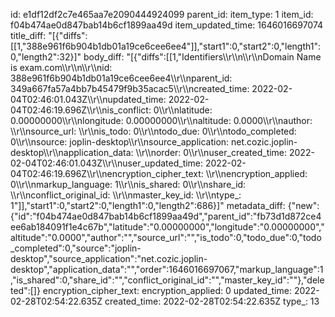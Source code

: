 id: e1df12df2c7e465aa7e2090444924099
parent_id: 
item_type: 1
item_id: f04b474ae0d847bab14b6cf1899aa49d
item_updated_time: 1646016697074
title_diff: "[{\"diffs\":[[1,\"388e961f6b904b1db01a19ce6cee6ee4\"]],\"start1\":0,\"start2\":0,\"length1\":0,\"length2\":32}]"
body_diff: "[{\"diffs\":[[1,\"Identifiers\\\r\\\n\\\r\\\nDomain Name is exam.com\\\r\\\n\\\r\\\nid: 388e961f6b904b1db01a19ce6cee6ee4\\\r\\\nparent_id: 349a667fa57a4bb7b45479f9b35acac5\\\r\\\ncreated_time: 2022-02-04T02:46:01.043Z\\\r\\\nupdated_time: 2022-02-04T02:46:19.696Z\\\r\\\nis_conflict: 0\\\r\\\nlatitude: 0.00000000\\\r\\\nlongitude: 0.00000000\\\r\\\naltitude: 0.0000\\\r\\\nauthor: \\\r\\\nsource_url: \\\r\\\nis_todo: 0\\\r\\\ntodo_due: 0\\\r\\\ntodo_completed: 0\\\r\\\nsource: joplin-desktop\\\r\\\nsource_application: net.cozic.joplin-desktop\\\r\\\napplication_data: \\\r\\\norder: 0\\\r\\\nuser_created_time: 2022-02-04T02:46:01.043Z\\\r\\\nuser_updated_time: 2022-02-04T02:46:19.696Z\\\r\\\nencryption_cipher_text: \\\r\\\nencryption_applied: 0\\\r\\\nmarkup_language: 1\\\r\\\nis_shared: 0\\\r\\\nshare_id: \\\r\\\nconflict_original_id: \\\r\\\nmaster_key_id: \\\r\\\ntype_: 1\"]],\"start1\":0,\"start2\":0,\"length1\":0,\"length2\":686}]"
metadata_diff: {"new":{"id":"f04b474ae0d847bab14b6cf1899aa49d","parent_id":"fb73d1d872ce4ee6ab184091f1e4c67b","latitude":"0.00000000","longitude":"0.00000000","altitude":"0.0000","author":"","source_url":"","is_todo":0,"todo_due":0,"todo_completed":0,"source":"joplin-desktop","source_application":"net.cozic.joplin-desktop","application_data":"","order":1646016697067,"markup_language":1,"is_shared":0,"share_id":"","conflict_original_id":"","master_key_id":""},"deleted":[]}
encryption_cipher_text: 
encryption_applied: 0
updated_time: 2022-02-28T02:54:22.635Z
created_time: 2022-02-28T02:54:22.635Z
type_: 13